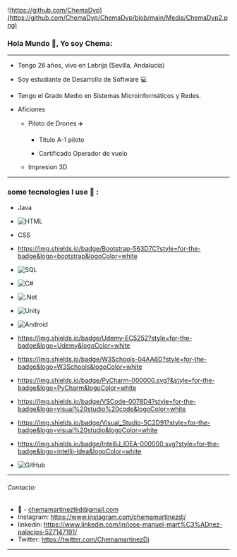 ![https://github.com/ChemaDvp](https://github.com/ChemaDvp/ChemaDvp/blob/main/Media/ChemaDvp2.png)

### Hola Mundo 👋, Yo soy Chema:

***

* Tengo 26 años, vivo en Lebrija (Sevilla, Andalucía)

* Soy estudiante de Desarrollo de Software 💻

* Tengo el Grado Medio en Sistemas Microinformáticos y Redes.

* Aficiones
  
  * Piloto de Drones ✈️
    
    * Titulo A-1 piloto
    
    * Certificado Operador de vuelo
  
  * Impresion 3D

---

### some tecnologies I use 🎯 :

- Java

- ![HTML](https://img.shields.io/badge/HTML5-E34F26?style=for-the-badge&logo=html5&logoColor=white)

- CSS
- https://img.shields.io/badge/Bootstrap-563D7C?style=for-the-badge&logo=bootstrap&logoColor=white

- ![SQL](https://img.shields.io/badge/MySQL-005C84?style=for-the-badge&logo=mysql&logoColor=white)

- ![C#](https://img.shields.io/badge/C%23-239120?style=for-the-badge&logo=c-sharp&logoColor=white)

- ![.Net](https://img.shields.io/badge/.NET-512BD4?style=for-the-badge&logo=dotnet&logoColor=white)
  
- ![Unity](https://img.shields.io/badge/Unity-100000?style=for-the-badge&logo=unity&logoColor=white)

- ![Android](https://img.shields.io/badge/Android-3DDC84?style=for-the-badge&logo=android&logoColor=white)

- https://img.shields.io/badge/Udemy-EC5252?style=for-the-badge&logo=Udemy&logoColor=white

- https://img.shields.io/badge/W3Schools-04AA6D?style=for-the-badge&logo=W3Schools&logoColor=white
- https://img.shields.io/badge/PyCharm-000000.svg?&style=for-the-badge&logo=PyCharm&logoColor=white
- https://img.shields.io/badge/VSCode-0078D4?style=for-the-badge&logo=visual%20studio%20code&logoColor=white
- https://img.shields.io/badge/Visual_Studio-5C2D91?style=for-the-badge&logo=visual%20studio&logoColor=white
- https://img.shields.io/badge/IntelliJ_IDEA-000000.svg?style=for-the-badge&logo=intellij-idea&logoColor=white
- ![GitHub](https://img.shields.io/badge/GitHub-100000?style=for-the-badge&logo=github&logoColor=white)
---

###### Contacto:

- :email: - chemamartineztkd@gmail.com
- Instagram: https://www.instagram.com/chemamartinezdj/
- linkedin: https://www.linkedin.com/in/jose-manuel-mart%C3%ADnez-palacios-527147191/
- Twitter: https://twitter.com/ChemamartinezDj

---
